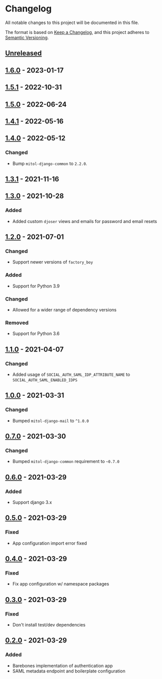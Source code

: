 # Changelog
All notable changes to this project will be documented in this file.

The format is based on [Keep a Changelog](https://keepachangelog.com/en/1.0.0/),
and this project adheres to [Semantic Versioning](https://semver.org/spec/v2.0.0.html).

## [Unreleased]

## [1.6.0] - 2023-01-17

## [1.5.1] - 2022-10-31

## [1.5.0] - 2022-06-24

## [1.4.1] - 2022-05-16

## [1.4.0] - 2022-05-12

### Changed
- Bump `mitol-django-common` to `2.2.0`.

## [1.3.1] - 2021-11-16

## [1.3.0] - 2021-10-28

### Added
- Added custom `djoser` views and emails for password and email resets

## [1.2.0] - 2021-07-01

### Changed

- Support newer versions of `factory_boy`

### Added
- Support for Python 3.9

### Changed

- Allowed for a wider range of dependency versions

### Removed
- Support for Python 3.6

## [1.1.0] - 2021-04-07

### Changed
- Added usage of `SOCIAL_AUTH_SAML_IDP_ATTRIBUTE_NAME` to `SOCIAL_AUTH_SAML_ENABLED_IDPS`

## [1.0.0] - 2021-03-31

### Changed
- Bumped `mitol-django-mail` to `^1.0.0`

## [0.7.0] - 2021-03-30

### Changed
- Bumped `mitol-django-common` requirement to `~0.7.0`

## [0.6.0] - 2021-03-29

### Added
- Support django 3.x

## [0.5.0] - 2021-03-29
### Fixed
- App configuration import error fixed

## [0.4.0] - 2021-03-29
### Fixed
- Fix app configuration w/ namespace packages

## [0.3.0] - 2021-03-29

### Fixed
- Don't install test/dev dependencies

## [0.2.0] - 2021-03-29

### Added
- Barebones implementation of authentication app
- SAML metadata endpoint and boilerplate configuration

[Unreleased]: https://github.com/mitodl/ol-django/compare/mitol-django-authentication/v1.6.0...HEAD
[1.6.0]: https://github.com/mitodl/ol-django/compare/mitol-django-authentication/v1.5.1...mitol-django-authentication/v1.6.0
[1.5.1]: https://github.com/mitodl/ol-django/compare/mitol-django-authentication/v1.5.0...mitol-django-authentication/v1.5.1
[1.5.0]: https://github.com/mitodl/ol-django/compare/mitol-django-authentication/v1.4.1...mitol-django-authentication/v1.5.0
[1.4.1]: https://github.com/mitodl/ol-django/compare/mitol-django-authentication/v1.4.0...mitol-django-authentication/v1.4.1
[1.4.0]: https://github.com/mitodl/ol-django/compare/mitol-django-authentication/v1.3.1...mitol-django-authentication/v1.4.0
[1.3.1]: https://github.com/mitodl/ol-django/compare/mitol-django-authentication/v1.3.0...mitol-django-authentication/v1.3.1
[1.3.0]: https://github.com/mitodl/ol-django/compare/mitol-django-authentication/v1.2.0...mitol-django-authentication/v1.3.0
[1.2.0]: https://github.com/mitodl/ol-django/compare/mitol-django-authentication/v1.1.0...mitol-django-authentication/v1.2.0
[1.1.0]: https://github.com/mitodl/ol-django/compare/mitol-django-authentication/v0.2.0...mitol-django-authentication/v1.1.0
[1.0.0]: https://github.com/mitodl/ol-django/compare/mitol-django-authentication/v0.2.0...mitol-django-authentication/v1.0.0
[0.7.0]: https://github.com/mitodl/ol-django/compare/mitol-django-authentication/v0.2.0...mitol-django-authentication/v0.7.0
[0.6.0]: https://github.com/mitodl/ol-django/compare/mitol-django-authentication/v0.2.0...mitol-django-authentication/v0.6.0
[0.5.0]: https://github.com/mitodl/ol-django/compare/mitol-django-authentication/v0.2.0...mitol-django-authentication/v0.5.0
[0.4.0]: https://github.com/mitodl/ol-django/compare/mitol-django-authentication/v0.2.0...mitol-django-authentication/v0.4.0
[0.3.0]: https://github.com/mitodl/ol-django/compare/mitol-django-authentication/v0.2.0...mitol-django-authentication/v0.3.0
[0.2.0]: https://github.com/mitodl/ol-django/compare/ffca0142e4bfea14881047d3af168bd4aa32f6fa...mitol-django-authentication/v0.2.0

